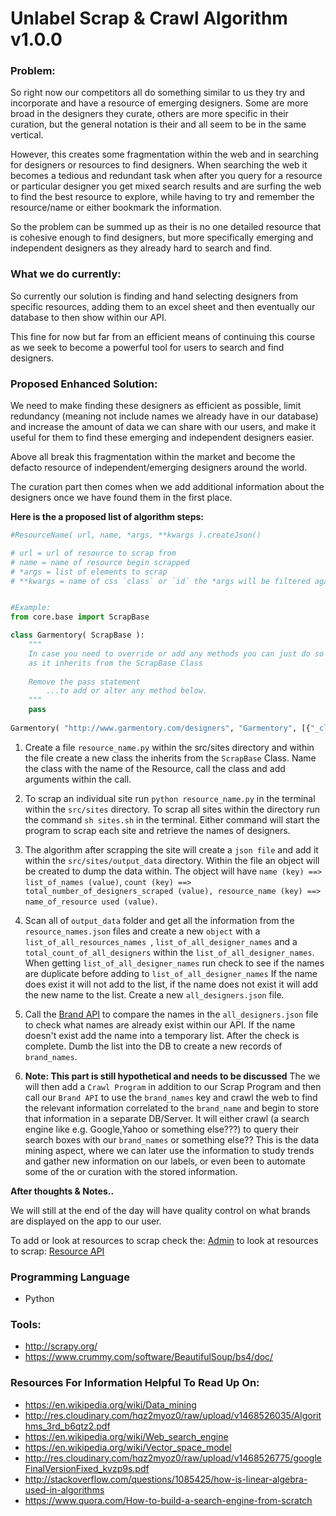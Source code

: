 # Unlabel Scrap & Crawl Algorithm v1.0.0

### Problem:
So right now our competitors all do something similar to us they try and incorporate and have a resource of emerging designers. Some are more broad in the designers they curate, others are more specific in their curation, but the general notation is their and all seem to be in the same vertical.

However, this creates some fragmentation within the web and in searching for designers or resources to find designers. When searching the web it becomes a tedious and redundant task when after you query for a resource or particular designer you get mixed search results and are surfing the web to find the best resource to explore, while having to try and remember the resource/name or either bookmark the information. 

So the problem can be summed up as their is no one detailed resource that is cohesive enough to find designers, but more specifically emerging and independent designers as they already hard to search and find.


### What we do currently:
So currently our solution is finding and hand selecting designers from specific resources, adding them to an excel sheet and then eventually our database to then show within our API. 

This fine for now but far from an efficient means of continuing this course as we seek to become a powerful tool for users to search and find designers.


### Proposed Enhanced Solution:
We need to make finding these designers as efficient as possible, limit redundancy (meaning not include names we already have in our database) and increase the amount of data we can share with our users, and make it useful for them to find these emerging and independent designers easier.

Above all break this fragmentation within the market and become the defacto resource of independent/emerging designers around the world. 

The curation part then comes when we add additional information about the designers once we have found them in the first place. 


**Here is the a proposed list of algorithm steps:**

```python
#ResourceName( url, name, *args, **kwargs ).createJson()

# url = url of resource to scrap from
# name = name of resource begin scrapped
# *args = list of elements to scrap
# **kwargs = name of css `class` or `id` the *args will be filtered against (choose a **kwargs before looking for *args to filter)


#Example:
from core.base import ScrapBase

class Garmentory( ScrapBase ):
    """
    In case you need to override or add any methods you can just do so within the newly Class,
    as it inherits from the ScrapBase Class
    
    Remove the pass statement 
    	...to add or alter any method below.
    """
	pass
	
Garmentory( "http://www.garmentory.com/designers", "Garmentory", [{"_class":"brand"}, 'a'], id=["brands-list"] ).createJson()
```

1. Create a file `resource_name.py` within the src/sites directory and within the file create a new class the inherits from the `ScrapBase` Class. Name the class with the name of the Resource, call the class and add arguments within the call.

2. To scrap an individual site run `python resource_name.py` in the terminal within the `src/sites` directory. To scrap all sites within the directory run the command `sh sites.sh` in the terminal. Either command will start the program to scrap each site and retrieve the names of designers. 


3. The algorithm after scrapping the site will create a `json file` and add it within the `src/sites/output_data` directory. Within the file an object will be created to dump the data within. The object will have `name (key) ==> list_of_names (value)`, `count (key) ==> total_number_of_designers_scraped (value), resource_name (key) ==> name_of_resource used (value)`. 

4. Scan all of `output_data` folder and get all the information from the `resource_names.json` files and create a new `object` with a `list_of_all_resources_names `, `list_of_all_designer_names` and a `total_count_of_all_designers` within the `list_of_all_designer_names`. When getting `list_of_all_designer_names` run check to see if the names are duplicate before adding to `list_of_all_designer_names` If the name does exist it will not add to the list, if the name does not exist it will add the new name to the list. Create a new `all_designers.json` file.

5. Call the [Brand API](https://github.com/Amechi101/unlabelapp) to compare the names in the `all_designers.json` file to check what names are already exist within our API. If the name doesn't exist add the name into a temporary list. After the check is complete. Dumb the list into the DB to create a new records of `brand_names`. 

6. **Note: This part is still hypothetical and needs to be discussed** The we will then add a `Crawl Program` in addition to our Scrap Program and then call our `Brand API` to use the `brand_names` key and crawl the  web to find the relevant information correlated to the `brand_name` and begin to store that information in a separate DB/Server. It will either crawl (a search engine like e.g. Google,Yahoo or something else???) to query their search boxes with our `brand_names` or something else?? This is the data mining aspect, where we can later use the information to study trends and gather new information on our labels, or even been to automate some of the or curation with the stored information.

**After thoughts & Notes..**

We will still at the end of the day will have quality control on what brands are displayed on the app to our user. 

To add or look at resources to scrap check the: [Admin](https://unlabel.us/unlabel-network/admin/applications/crawlresource/) to look at resources to scrap: [Resource API](https://unlabel.us/unlabel-network/unlabel-network-api/v1/resources/)


### Programming Language 
+ Python

### Tools:
+ http://scrapy.org/
+ https://www.crummy.com/software/BeautifulSoup/bs4/doc/

### Resources For Information Helpful To Read Up On:
+ https://en.wikipedia.org/wiki/Data_mining
+ http://res.cloudinary.com/hqz2myoz0/raw/upload/v1468526035/Algorithms_3rd_b6qtz2.pdf
+ https://en.wikipedia.org/wiki/Web_search_engine
+ https://en.wikipedia.org/wiki/Vector_space_model
+ http://res.cloudinary.com/hqz2myoz0/raw/upload/v1468526775/googleFinalVersionFixed_kvzp9s.pdf
+ http://stackoverflow.com/questions/1085425/how-is-linear-algebra-used-in-algorithms
+ https://www.quora.com/How-to-build-a-search-engine-from-scratch


